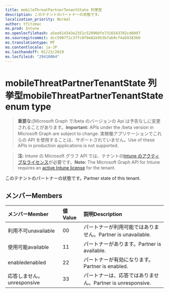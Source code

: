 ```yaml
---
title: mobileThreatPartnerTenantState 列挙型
description: このテナントのパートナーの状態です。
localization_priority: Normal
author: tfitzmac
ms.prod: Intune
ms.openlocfilehash: a5ee81d343e2351c529960fe7316543702cd6097
ms.sourcegitcommit: dcc5907f2c3ffc0f0e82e953b7ab9cf4ab938360
ms.translationtype: MT
ms.contentlocale: ja-JP
ms.lasthandoff: 01/23/2019
ms.locfileid: "29410064"
---
```

# <a name="mobilethreatpartnertenantstate-enum-type"></a><span data-ttu-id="45556-103">mobileThreatPartnerTenantState 列挙型</span><span class="sxs-lookup"><span data-stu-id="45556-103">mobileThreatPartnerTenantState enum type</span></span>

> <span data-ttu-id="45556-104">**重要な:**[Microsoft Graph で/beta のバージョンの Api は予告なしに変更されることがあります。</span><span class="sxs-lookup"><span data-stu-id="45556-104">**Important:** APIs under the /beta version in Microsoft Graph are subject to change.</span></span> <span data-ttu-id="45556-105">実稼働アプリケーションでこれらの API を使用することは、サポートされていません。</span><span class="sxs-lookup"><span data-stu-id="45556-105">Use of these APIs in production applications is not supported.</span></span>

> <span data-ttu-id="45556-106">**注:** Intune の Microsoft グラフ API では、テナントの[Intune のアクティブなライセンス](https://go.microsoft.com/fwlink/?linkid=839381)が必要です。</span><span class="sxs-lookup"><span data-stu-id="45556-106">**Note:** The Microsoft Graph API for Intune requires an [active Intune license](https://go.microsoft.com/fwlink/?linkid=839381) for the tenant.</span></span>

<span data-ttu-id="45556-107">このテナントのパートナーの状態です。</span><span class="sxs-lookup"><span data-stu-id="45556-107">Partner state of this tenant.</span></span>

## <a name="members"></a><span data-ttu-id="45556-108">メンバー</span><span class="sxs-lookup"><span data-stu-id="45556-108">Members</span></span>
|<span data-ttu-id="45556-109">メンバー</span><span class="sxs-lookup"><span data-stu-id="45556-109">Member</span></span>|<span data-ttu-id="45556-110">値</span><span class="sxs-lookup"><span data-stu-id="45556-110">Value</span></span>|<span data-ttu-id="45556-111">説明</span><span class="sxs-lookup"><span data-stu-id="45556-111">Description</span></span>|
|:---|:---|:---|
|<span data-ttu-id="45556-112">利用不可</span><span class="sxs-lookup"><span data-stu-id="45556-112">unavailable</span></span>|<span data-ttu-id="45556-113">0</span><span class="sxs-lookup"><span data-stu-id="45556-113">0</span></span>|<span data-ttu-id="45556-114">パートナーが利用可能ではありません。</span><span class="sxs-lookup"><span data-stu-id="45556-114">Partner is unavailable.</span></span>|
|<span data-ttu-id="45556-115">使用可能</span><span class="sxs-lookup"><span data-stu-id="45556-115">available</span></span>|<span data-ttu-id="45556-116">1</span><span class="sxs-lookup"><span data-stu-id="45556-116">1</span></span>|<span data-ttu-id="45556-117">パートナーがあります。</span><span class="sxs-lookup"><span data-stu-id="45556-117">Partner is available.</span></span>|
|<span data-ttu-id="45556-118">enabled</span><span class="sxs-lookup"><span data-stu-id="45556-118">enabled</span></span>|<span data-ttu-id="45556-119">2</span><span class="sxs-lookup"><span data-stu-id="45556-119">2</span></span>|<span data-ttu-id="45556-120">パートナーが有効になります。</span><span class="sxs-lookup"><span data-stu-id="45556-120">Partner is enabled.</span></span>|
|<span data-ttu-id="45556-121">応答しません。</span><span class="sxs-lookup"><span data-stu-id="45556-121">unresponsive</span></span>|<span data-ttu-id="45556-122">3</span><span class="sxs-lookup"><span data-stu-id="45556-122">3</span></span>|<span data-ttu-id="45556-123">パートナーは、応答ではありません。</span><span class="sxs-lookup"><span data-stu-id="45556-123">Partner is unresponsive.</span></span>|




